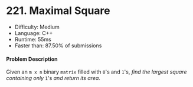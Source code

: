 # 221. Maximal Square
- Difficulty: Medium
- Language: C++
- Runtime: 55ms
- Faster than: 87.50% of submissions

#### Problem Description
Given an `m x n` binary `matrix` filled with `0`'s and `1`'s, *find the largest square containing only* `1`'s *and return its area*.
